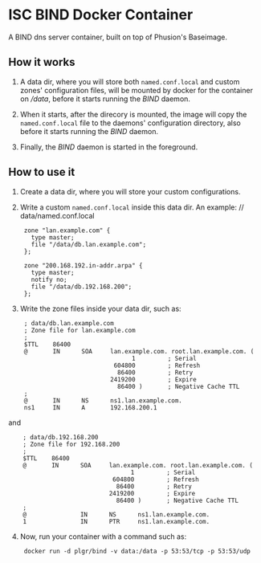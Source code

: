 # ISC BIND Docker Container
A BIND dns server container, built on top of Phusion's Baseimage.

## How it works
1. A data dir, where you will store both <code>named.conf.local</code> and custom zones' configuration files, will be mounted by docker for the container on */data*, before it starts running the *BIND* daemon.

2. When it starts, after the direcory is mounted, the image will copy the <code>named.conf.local</code> file to the daemons' configuration directory, also before it starts running the *BIND* daemon.

3. Finally, the *BIND* daemon is started in the foreground.

## How to use it
1. Create a data dir, where you will store your custom configurations.

2. Write a custom <code>named.conf.local</code> inside this data dir. An example:
        // data/named.conf.local

        zone "lan.example.com" {
          type master;
          file "/data/db.lan.example.com";
        };

        zone "200.168.192.in-addr.arpa" {
          type master;
          notify no;
          file "/data/db.192.168.200";
        };

3. Write the zone files inside your data dir, such as:

        ; data/db.lan.example.com
        ; Zone file for lan.example.com
        ;
        $TTL    86400
        @       IN      SOA     lan.example.com. root.lan.example.com. (
                                      1         ; Serial
                                 604800         ; Refresh
                                  86400         ; Retry
                                2419200         ; Expire
                                  86400 )       ; Negative Cache TTL
        ;
        @       IN      NS      ns1.lan.example.com.
        ns1     IN      A       192.168.200.1

  and

        ; data/db.192.168.200
        ; Zone file for 192.168.200
        ;
        $TTL    86400
        @       IN      SOA     lan.example.com. root.lan.example.com. (
                                      1         ; Serial
                                 604800         ; Refresh
                                  86400         ; Retry
                                2419200         ; Expire
                                  86400 )       ; Negative Cache TTL
        ;
        @               IN      NS      ns1.lan.example.com.
        1               IN      PTR     ns1.lan.example.com.

4. Now, run your container with a command such as:

        docker run -d plgr/bind -v data:/data -p 53:53/tcp -p 53:53/udp
